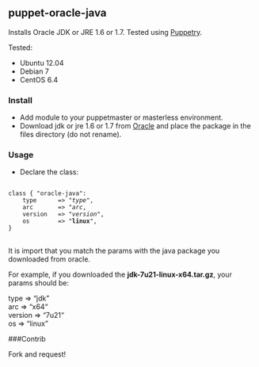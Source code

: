 puppet-oracle-java
------------------

Installs Oracle JDK or JRE 1.6 or 1.7. Tested using [Puppetry](https://github.com/drogerschariot/Puppetry). 


Tested:
* Ubuntu 12.04
* Debian 7
* CentOS 6.4


### Install ###

- Add module to your puppetmaster or masterless environment.
- Download jdk or jre 1.6 or 1.7 from [Oracle](http://www.oracle.com/technetwork/java/javase/downloads/index.html) and place the package in the files directory (do not rename).

### Usage ###

- Declare the class:
<pre>
<code>
class { "oracle-java":
&nbsp;&nbsp;&nbsp; type      => "<i>type</i>",
&nbsp;&nbsp;&nbsp; arc       => "<i>arc</i>,
&nbsp;&nbsp;&nbsp; version   => "<i>version</i>",
&nbsp;&nbsp;&nbsp; os        => "<b>linux</b>",
}
</code>
</pre>

It is import that you match the params with the java package you downloaded from oracle.

For example, if you downloaded the <b>jdk-7u21-linux-x64.tar.gz</b>, your params should be:

 type     => “jdk”<br />
 arc      => “x64“<br />
 version  => “7u21“<br />
 os       => “linux”<br />
 

###Contrib
 
 Fork and request!
 
